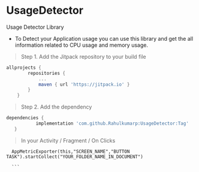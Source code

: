 # UsageDetector

Usage Detector Library
- To Detect your Application usage you can use this library and get the all information related to CPU usage and memory usage.

> Step 1. Add the Jitpack repository to your build file

```gradle
allprojects {
		repositories {
			...
			maven { url 'https://jitpack.io' }
		}
	}
  ```
  
 > Step 2. Add the dependency
 
 ```gradle
 dependencies {
	        implementation 'com.github.Rahulkumarp:UsageDetector:Tag'
	}
  ```
  
  > In your Activity / Fragment / On Clicks
  
  ```
    AppMetricExporter(this,"SCREEN_NAME","BUTTON TASK").startCollect("YOUR_FOLDER_NAME_IN_DOCUMENT")
    
    ```
